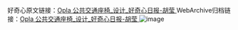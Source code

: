 好奇心原文链接：[Opla 公共交通座椅_设计_好奇心日报-胡莹 ](https://www.qdaily.com/articles/10703.html)
WebArchive归档链接：[Opla 公共交通座椅_设计_好奇心日报-胡莹 ](http://web.archive.org/web/20190623163153/https://www.qdaily.com/articles/10703.html)
![image](http://ww3.sinaimg.cn/large/007d5XDply1g3wc7njys7j30u0351wlz)